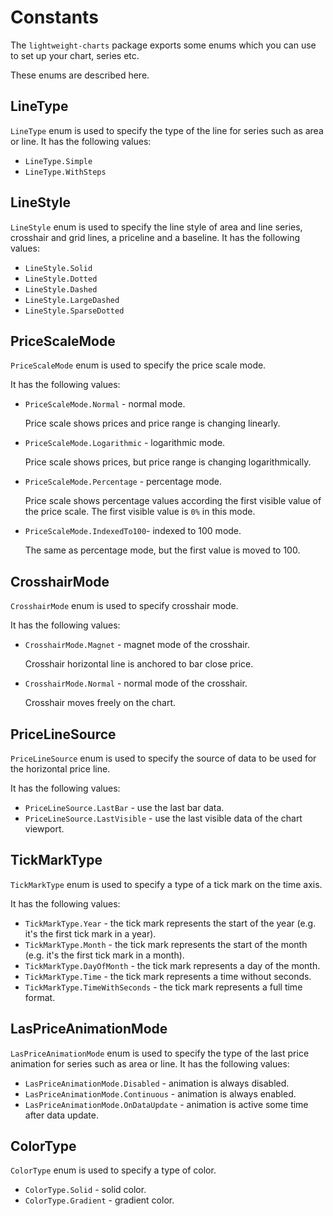 # Constants

The `lightweight-charts` package exports some enums which you can use to set up your chart, series etc.

These enums are described here.

## LineType

`LineType` enum is used to specify the type of the line for series such as area or line.
It has the following values:

- `LineType.Simple`
- `LineType.WithSteps`

## LineStyle

`LineStyle` enum is used to specify the line style of area and line series, crosshair and grid lines, a priceline and a baseline.
It has the following values:

- `LineStyle.Solid`
- `LineStyle.Dotted`
- `LineStyle.Dashed`
- `LineStyle.LargeDashed`
- `LineStyle.SparseDotted`

## PriceScaleMode

`PriceScaleMode` enum is used to specify the price scale mode.

It has the following values:

- `PriceScaleMode.Normal` - normal mode.

    Price scale shows prices and price range is changing linearly.

- `PriceScaleMode.Logarithmic` - logarithmic mode.

    Price scale shows prices, but price range is changing logarithmically.

- `PriceScaleMode.Percentage` - percentage mode.

    Price scale shows percentage values according the first visible value of the price scale.
    The first visible value is `0%` in this mode.

- `PriceScaleMode.IndexedTo100`- indexed to 100 mode.

    The same as percentage mode, but the first value is moved to 100.

## CrosshairMode

`CrosshairMode` enum is used to specify crosshair mode.

It has the following values:

- `CrosshairMode.Magnet` - magnet mode of the crosshair.

    Crosshair horizontal line is anchored to bar close price.

- `CrosshairMode.Normal` - normal mode of the crosshair.

    Crosshair moves freely on the chart.

## PriceLineSource

`PriceLineSource` enum is used to specify the source of data to be used for the horizontal price line.

It has the following values:

- `PriceLineSource.LastBar` - use the last bar data.
- `PriceLineSource.LastVisible` - use the last visible data of the chart viewport.

## TickMarkType

`TickMarkType` enum is used to specify a type of a tick mark on the time axis.

It has the following values:

- `TickMarkType.Year` - the tick mark represents the start of the year (e.g. it's the first tick mark in a year).
- `TickMarkType.Month` - the tick mark represents the start of the month (e.g. it's the first tick mark in a month).
- `TickMarkType.DayOfMonth` - the tick mark represents a day of the month.
- `TickMarkType.Time` - the tick mark represents a time without seconds.
- `TickMarkType.TimeWithSeconds` - the tick mark represents a full time format.

## LasPriceAnimationMode

`LasPriceAnimationMode` enum is used to specify the type of the last price animation for series such as area or line.
It has the following values:

- `LasPriceAnimationMode.Disabled` - animation is always disabled.
- `LasPriceAnimationMode.Continuous` - animation is always enabled.
- `LasPriceAnimationMode.OnDataUpdate` - animation is active some time after data update.

## ColorType

`ColorType` enum is used to specify a type of color.

- `ColorType.Solid` - solid color.
- `ColorType.Gradient` - gradient color.
